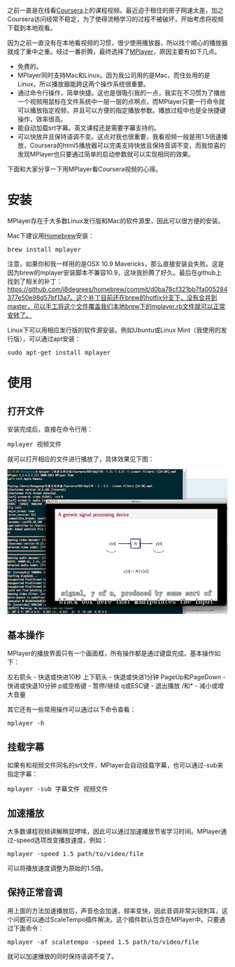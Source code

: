 之前一直是在线看[Coursera](https://www.coursera.org/)上的课程视频。最近迫于租住的房子网速太差，加之Coursera访问经常不稳定，为了使得流畅学习的过程不被破坏，开始考虑将视频下载到本地观看。

因为之前一直没有在本地看视频的习惯，很少使用播放器，所以找个顺心的播放器就成了重中之重。经过一番折腾，最终选择了[MPlayer](http://www.mplayerhq.hu)，原因主要有如下几点。

+ 免费的。
+ MPlayer同时支持Mac和Linux。因为我公司用的是Mac，而住处用的是Linux，所以播放器能跨这两个操作系统很重要。
+ 通过命令行操作，简单快捷。这也是很吸引我的一点，我实在不习惯为了播放一个视频用鼠标在文件系统中一层一层的点啊点，而MPlayer只要一行命令就可以播放指定视频，并且可以方便的指定播放参数。播放过程中也是全快捷键操作，效率很高。
+ 能自动加载srt字幕。英文课程还是需要字幕支持的。
+ 可以快放并且保持语调不变。这点对我也很重要，我看视频一般是用1.5倍速播放，Coursera的html5播放器可以完美支持快放且保持音调不变，而我惊喜的发现MPlayer也只要通过简单的启动参数就可以实现相同的效果。

下面和大家分享一下用MPlayer看Coursera视频的心得。

# 安装
MPlayer存在于大多数Linux发行版和Mac的软件源里，因此可以很方便的安装。

Mac下建议用[Homebrew](http://brew.sh/)安装：

<pre class="prettyprint linenums">
brew install mplayer
</pre>

注意，如果你和我一样用的是OSX 10.9 Mavericks，那么直接安装会失败。这是因为brew的mplayer安装脚本不兼容10.9，这块我折腾了好久。最后在github上找到了相关的补丁：https://github.com/i8degrees/homebrew/commit/d0ba78cf321bb7fa005284377e50e98d57bf13a7。这个补丁目前还在brew的hotfix分支下，没有合并到master，可以手工将这个文件覆盖我们本地brew下的mplayer.rb文件就可以正常安转了。

Linux下可以用相应发行版的软件源安装。例如Ubuntu或Linux Mint（我使用的发行版），可以通过apt安装：

<pre class="prettyprint linenums">
sudo apt-get install mplayer
</pre>

# 使用
## 打开文件
安装完成后，直接在命令行用：

<pre class="prettyprint linenums">
mplayer 视频文件
</pre>

就可以打开相应的文件进行播放了，具体效果见下图：

<p class="picture"><img alt="" src="/uploads/pictures/using-mplayer-for-coursera/01.png"/></p>

## 基本操作
MPlayer的播放界面只有一个画面框，所有操作都是通过键盘完成。基本操作如下：

左右箭头 - 快退或快进10秒
上下箭头 - 快退或快进1分钟
PageUp和PageDown - 快进或快退10分钟
p或空格键 - 暂停/继续
q或ESC键 - 退出播放
/和\* - 减小或增大音量

其它还有一些常用操作可以通过以下命令查看：

<pre class="prettyprint linenums">
mplayer -h
</pre>

## 挂载字幕
如果有和视频文件同名的srt文件，MPlayer会自动挂载字幕，也可以通过-sub来指定字幕：

<pre class="prettyprint linenums">
mplayer -sub 字幕文件 视频文件
</pre>

## 加速播放
大多数课程视频讲解稍显啰嗦，因此可以通过加速播放节省学习时间。MPlayer通过-speed选项改变播放速度，例如：

<pre class="prettyprint linenums">
mplayer -speed 1.5 path/to/video/file
</pre>

可以将播放速度调整为原始的1.5倍。

## 保持正常音调
用上面的方法加速播放后，声音也会加速，频率变快，因此音调非常尖锐刺耳，这个问题可以通过ScaleTempo插件解决。这个插件默认包含在MPlayer中。只要通过下面命令：

<pre class="prettyprint linenums">
mplayer -af scaletempo -speed 1.5 path/to/video/file
</pre>

就可以加速播放的同时保持语调不变了。
